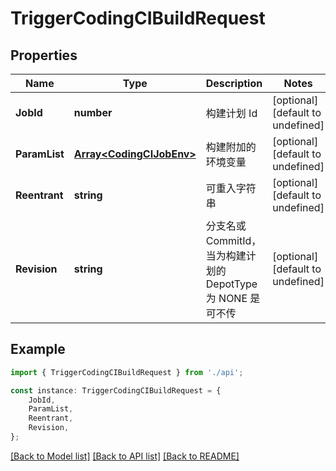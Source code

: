 # TriggerCodingCIBuildRequest


## Properties

Name | Type | Description | Notes
------------ | ------------- | ------------- | -------------
**JobId** | **number** | 构建计划 Id | [optional] [default to undefined]
**ParamList** | [**Array&lt;CodingCIJobEnv&gt;**](CodingCIJobEnv.md) | 构建附加的环境变量 | [optional] [default to undefined]
**Reentrant** | **string** | 可重入字符串 | [optional] [default to undefined]
**Revision** | **string** | 分支名或 CommitId，当为构建计划的 DepotType 为 NONE 是可不传 | [optional] [default to undefined]

## Example

```typescript
import { TriggerCodingCIBuildRequest } from './api';

const instance: TriggerCodingCIBuildRequest = {
    JobId,
    ParamList,
    Reentrant,
    Revision,
};
```

[[Back to Model list]](../README.md#documentation-for-models) [[Back to API list]](../README.md#documentation-for-api-endpoints) [[Back to README]](../README.md)
